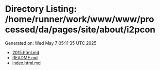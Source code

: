# Directory Listing: /home/runner/work/www/www/processed/da/pages/site/about/i2pcon
Generated on: Wed May  7 05:11:35 UTC 2025

- [2015.html.md](2015.html.md)
- [README.md](README.md)
- [index.html.md](index.html.md)
